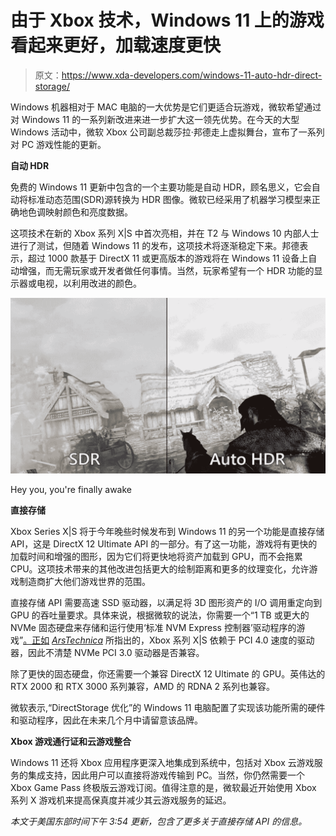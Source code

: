 # 由于 Xbox 技术，Windows 11 上的游戏看起来更好，加载速度更快

> 原文：<https://www.xda-developers.com/windows-11-auto-hdr-direct-storage/>

Windows 机器相对于 MAC 电脑的一大优势是它们更适合玩游戏，微软希望通过对 Windows 11 的一系列新改进来进一步扩大这一领先优势。在今天的大型 Windows 活动中，微软 Xbox 公司副总裁莎拉·邦德走上虚拟舞台，宣布了一系列对 PC 游戏性能的更新。

**自动 HDR**

免费的 Windows 11 更新中包含的一个主要功能是自动 HDR，顾名思义，它会自动将标准动态范围(SDR)源转换为 HDR 图像。微软已经采用了机器学习模型来正确地色调映射颜色和亮度数据。

这项技术在新的 Xbox 系列 X|S 中首次亮相，并在 T2 与 Windows 10 内部人士进行了测试，但随着 Windows 11 的发布，这项技术将逐渐稳定下来。邦德表示，超过 1000 款基于 DirectX 11 或更高版本的游戏将在 Windows 11 设备上自动增强，而无需玩家或开发者做任何事情。当然，玩家希望有一个 HDR 功能的显示器或电视，以利用改进的颜色。

 <picture>![A slide from the Microsoft event showing Auto HDR for Windows 11](img/26811f48baca89de926d423f0f935e9d.png)</picture> 

Hey you, you're finally awake

**直接存储**

Xbox Series X|S 将于今年晚些时候发布到 Windows 11 的另一个功能是直接存储 API，这是 DirectX 12 Ultimate API 的一部分。有了这一功能，游戏将有更快的加载时间和增强的图形，因为它们将更快地将资产加载到 GPU，而不会拖累 CPU。这项技术带来的其他改进包括更大的绘制距离和更多的纹理变化，允许游戏制造商扩大他们游戏世界的范围。

直接存储 API 需要高速 SSD 驱动器，以满足将 3D 图形资产的 I/O 调用重定向到 GPU 的吞吐量要求。具体来说，根据微软的说法，你需要一个“1 TB 或更大的 NVMe 固态硬盘来存储和运行使用‘标准 NVM Express 控制器’驱动程序的游戏”[。正如](https://www.microsoft.com/en-us/windows/windows-11-specifications) [*ArsTechnica*](https://arstechnica.com/gaming/2021/06/gaming-on-windows-11-directstorage-api-auto-hdr-will-require-os-update/) 所指出的，Xbox 系列 X|S 依赖于 PCI 4.0 速度的驱动器，因此不清楚 NVMe PCI 3.0 驱动器是否兼容。

除了更快的固态硬盘，你还需要一个兼容 DirectX 12 Ultimate 的 GPU。英伟达的 RTX 2000 和 RTX 3000 系列兼容，AMD 的 RDNA 2 系列也兼容。

微软表示,“DirectStorage 优化”的 Windows 11 电脑配置了实现该功能所需的硬件和驱动程序，因此在未来几个月中请留意该品牌。

**Xbox 游戏通行证和云游戏整合**

Windows 11 还将 Xbox 应用程序更深入地集成到系统中，包括对 Xbox 云游戏服务的集成支持，因此用户可以直接将游戏传输到 PC。当然，你仍然需要一个 Xbox Game Pass 终极版云游戏订阅。值得注意的是，微软最近开始使用 Xbox 系列 X 游戏机来提高保真度并减少其云游戏服务的延迟。

*本文于美国东部时间下午 3:54 更新，包含了更多关于直接存储 API 的信息。*